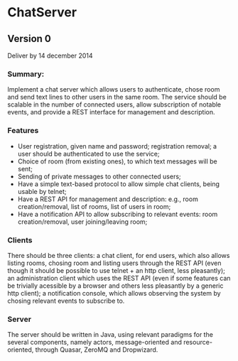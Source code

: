 ChatServer
==========

## Version 0

Deliver by 14 december 2014

### Summary:

Implement a chat server which allows users to authenticate, chose room and send text lines to other users
in the same room. The service should be scalable in the number of connected users, allow subscription
of notable events, and provide a REST interface for management and description.

### Features

* User registration, given name and password; registration removal; a user should be authenticated
to use the service;
* Choice of room (from existing ones), to which text messages will be sent;
* Sending of private messages to other connected users;
* Have a simple text-based protocol to allow simple chat clients, being usable by telnet;
* Have a REST API for management and description: e.g., room creation/removal, list of rooms,
list of users in room;
* Have a notification API to allow subscribing to relevant events: room creation/removal, user joining/leaving
room;

### Clients

There should be three clients: a chat client, for end users, which also allows listing rooms, chosing room
and listing users through the REST API (even though it should be possible to use telnet + an http client,
less pleasantly); an administration client which uses the REST API (even if some features can be trivially
acessible by a browser and others less pleasantly by a generic http client); a notification console, which
allows observing the system by chosing relevant events to subscribe to.

### Server

The server should be written in Java, using relevant paradigms for the several components, namely
actors, message-oriented and resource-oriented, through Quasar, ZeroMQ and Dropwizard.




